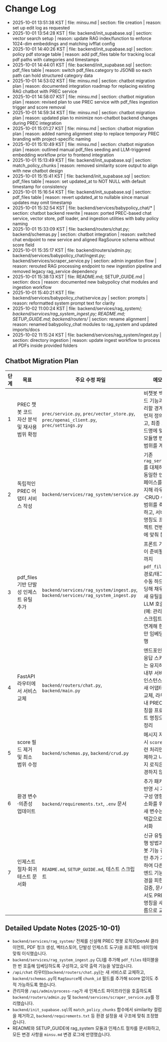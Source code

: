 # Change Log
- 2025-10-01 13:51:38 KST | file: minsu.md | section: file creation | reason: set up edit log as requested
- 2025-10-01 13:54:28 KST | file: backend/init_supabase.sql | section: vector search setup | reason: update RAG index/function to enforce 1024-dim embeddings and matching ivfflat config
- 2025-10-01 14:40:26 KST | file: backend/init_supabase.sql | section: policy pdf storage table | reason: add pdf_files table for tracking local pdf paths with categories and timestamps
- 2025-10-01 14:44:01 KST | file: backend/init_supabase.sql | section: pdf_files table | reason: switch pdf_files.category to JSONB so each path can hold structured category data
- 2025-10-01 14:53:02 KST | file: minsu.md | section: chatbot migration plan | reason: documented integration roadmap for replacing existing RAG chatbot with PREC service
- 2025-10-01 14:58:07 KST | file: minsu.md | section: chatbot migration plan | reason: revised plan to use PREC service with pdf_files ingestion trigger and score removal
- 2025-10-01 14:59:34 KST | file: minsu.md | section: chatbot migration plan | reason: updated plan to minimize non-chatbot backend changes during PREC integration
- 2025-10-01 15:01:27 KST | file: minsu.md | section: chatbot migration plan | reason: added naming alignment step to replace temporary PREC branding with project-specific naming
- 2025-10-01 15:10:49 KST | file: minsu.md | section: chatbot migration plan | reason: outlined manual pdf_files seeding and LLM-triggered embedding workflow prior to frontend integration
- 2025-10-01 15:13:49 KST | file: backend/init_supabase.sql | section: match_policy_chunks | reason: removed similarity score output to align with new chatbot design
- 2025-10-01 15:15:41 KST | file: backend/init_supabase.sql | section: pdf_files table | reason: set updated_at to NOT NULL with default timestamp for consistency
- 2025-10-01 15:16:54 KST | file: backend/init_supabase.sql | section: pdf_files table | reason: revert updated_at to nullable since manual updates may omit timestamp
- 2025-10-01 15:32:54 KST | file: backend/services/babypolicy_chat/* | section: chatbot backend rewrite | reason: ported PREC-based chat service, vector store, pdf loader, and ingestion utilities with baby policy naming
- 2025-10-01 15:33:09 KST | file: backend/routers/chat.py; backend/schemas.py | section: chatbot integration | reason: switched chat endpoint to new service and aligned RagSource schema without score field
- 2025-10-01 15:35:17 KST | file: backend/routers/admin.py; backend/services/babypolicy_chat/ingest.py; backend/services/scraper_service.py | section: admin ingestion flow | reason: rerouted RAG processing endpoint to new ingestion pipeline and removed legacy rag_service dependency
- 2025-10-01 15:38:13 KST | file: README.md; SETUP_GUIDE.md | section: docs | reason: documented new babypolicy chat modules and ingestion workflow
- 2025-10-01 15:40:21 KST | file: backend/services/babypolicy_chat/service.py | section: prompts | reason: reformatted system prompt text for clarity
- 2025-10-02 11:00:24 KST | file: backend/services/rag_system/*; backend/services/rag_system_ingest.py; README.md; SETUP_GUIDE.md; backend/routers/* | section: rename alignment | reason: renamed babypolicy_chat modules to rag_system and updated imports/docs
- 2025-10-02 11:15:24 KST | file: backend/services/rag_system/ingest.py | section: directory ingestion | reason: update ingest workflow to process all PDFs inside provided folders


## Chatbot Migration Plan

| 단계 | 목표 | 주요 수정 파일 | 메모 |
| --- | --- | --- | --- |
| 1 | PREC 챗봇 코드 자산 분석 및 재사용 범위 확정 | `prec/service.py`, `prec/vector_store.py`, `prec/openai_client.py`, `prec/settings.py` | 비챗봇 백엔드 기능과 분리할 경계를 먼저 정의하고, 최종 브랜드명에 맞춰 모듈명 변경 범위를 계획 |
| 2 | 독립적인 PREC 어댑터 서비스 작성 | `backend/services/rag_system/service.py` | 기존 `rag_service`를 대체하되 동일한 인터페이스를 유지해 라우터·CRUD 수정 범위를 축소하고, 서비스 명칭도 프로젝트 컨벤션에 맞춰 통일 |
| 3 | pdf_files 기반 단발성 인제스트 유틸 추가 | `backend/services/rag_system/ingest.py`, `backend/services/rag_system_ingest.py` | 프론트 기능이 준비될 때까지 `pdf_files`에 경로/태그를 수동 하드코딩해 채우고, 새 유틸을 LLM 호출(예: 관리용 스크립트)과 연계해 한 번만 임베딩 실행 |
| 4 | FastAPI 라우터에서 서비스 교체 | `backend/routers/chat.py`, `backend/main.py` | 엔드포인트·응답 스키마는 유지하고 내부 서비스 인스턴스만 새 어댑터로 교체, 라우터 내 PREC 명칭을 프로젝트 명칭으로 정리 |
| 5 | score 필드 제거 및 최소 범위 수정 | `backend/schemas.py`, `backend/crud.py` | 메시지 저장 시 `score` 관련 처리만 삭제하고 나머지 로직은 변경하지 않음 |
| 6 | 환경 변수·의존성 업데이트 | `backend/requirements.txt`, `.env` 문서 | 추가 패키지 반영 시 기존 구성 영향 최소화를 위해 새 변수는 선택값으로 문서화 |
| 7 | 인제스트 절차·회귀 테스트 문서화 | `README.md`, `SETUP_GUIDE.md`, 테스트 스크립트 | 신규 유틸 실행 방법과 챗봇 기능 검사만 추가 기록하여 다른 백엔드 기능 변경을 피한 채 검증, 문서에서도 PREC 명칭을 새 이름으로 교체 |

## Detailed Update Notes (2025-10-01)
- `backend/services/rag_system/` 전체를 신설해 PREC 챗봇 로직(OpenAI 클라이언트, PDF 청크 생성, 벡터스토어, 단발성 인제스트 도구)을 프로젝트 네이밍에 맞춰 이식했습니다.
- `backend/services/rag_system_ingest.py` CLI를 추가해 `pdf_files` 테이블을 한 번 호출해 임베딩하도록 구성하고, 요약 출력 기능을 넣었습니다.
- `/api/chat` 라우터(`backend/routers/chat.py`)는 새 서비스로 교체하고, `backend/schemas.py`의 `RagSource`에 `chunk_id` 필드를 추가해 score 없이도 추적 가능하도록 했습니다.
- 관리자용 `/api/admin/process-rag`가 새 인제스트 파이프라인을 호출하도록 `backend/routers/admin.py` 및 `backend/services/scraper_service.py`를 정리했습니다.
- `backend/init_supabase.sql`의 `match_policy_chunks` 함수에서 similarity 컬럼을 제거하고, `backend/requirements.txt` 등 환경 설정을 새 구조에 맞춰 조정했습니다.
- README와 SETUP_GUIDE에 rag_system 모듈과 인제스트 절차를 문서화하고, 모든 변경 사항을 `minsu.md` 변경 로그에 반영했습니다.
